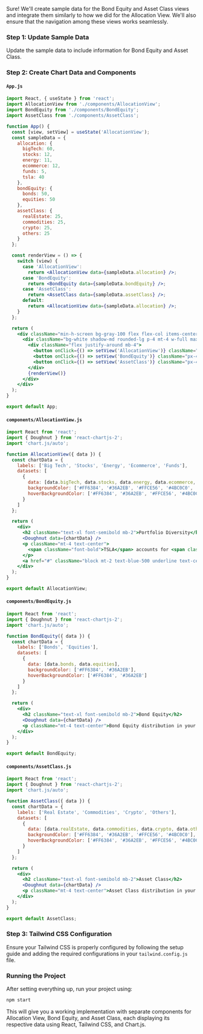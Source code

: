Sure! We'll create sample data for the Bond Equity and Asset Class views and integrate them similarly to how we did for the Allocation View. We'll also ensure that the navigation among these views works seamlessly.

### Step 1: Update Sample Data

Update the sample data to include information for Bond Equity and Asset Class.

### Step 2: Create Chart Data and Components

#### `App.js`
```jsx
import React, { useState } from 'react';
import AllocationView from './components/AllocationView';
import BondEquity from './components/BondEquity';
import AssetClass from './components/AssetClass';

function App() {
  const [view, setView] = useState('AllocationView');
  const sampleData = {
    allocation: {
      bigTech: 60,
      stocks: 12,
      energy: 11,
      ecommerce: 12,
      funds: 5,
      tsla: 40
    },
    bondEquity: {
      bonds: 50,
      equities: 50
    },
    assetClass: {
      realEstate: 25,
      commodities: 25,
      crypto: 25,
      others: 25
    }
  };

  const renderView = () => {
    switch (view) {
      case 'AllocationView':
        return <AllocationView data={sampleData.allocation} />;
      case 'BondEquity':
        return <BondEquity data={sampleData.bondEquity} />;
      case 'AssetClass':
        return <AssetClass data={sampleData.assetClass} />;
      default:
        return <AllocationView data={sampleData.allocation} />;
    }
  };

  return (
    <div className="min-h-screen bg-gray-100 flex flex-col items-center">
      <div className="bg-white shadow-md rounded-lg p-4 mt-4 w-full max-w-md">
        <div className="flex justify-around mb-4">
          <button onClick={() => setView('AllocationView')} className="px-4 py-2 text-sm font-medium text-white bg-blue-500 rounded hover:bg-blue-600">Allocation View</button>
          <button onClick={() => setView('BondEquity')} className="px-4 py-2 text-sm font-medium text-white bg-blue-500 rounded hover:bg-blue-600">Bond Equity</button>
          <button onClick={() => setView('AssetClass')} className="px-4 py-2 text-sm font-medium text-white bg-blue-500 rounded hover:bg-blue-600">Asset Class</button>
        </div>
        {renderView()}
      </div>
    </div>
  );
}

export default App;
```

#### `components/AllocationView.js`
```jsx
import React from 'react';
import { Doughnut } from 'react-chartjs-2';
import 'chart.js/auto';

function AllocationView({ data }) {
  const chartData = {
    labels: ['Big Tech', 'Stocks', 'Energy', 'Ecommerce', 'Funds'],
    datasets: [
      {
        data: [data.bigTech, data.stocks, data.energy, data.ecommerce, data.funds],
        backgroundColor: ['#FF6384', '#36A2EB', '#FFCE56', '#4BC0C0', '#9966FF'],
        hoverBackgroundColor: ['#FF6384', '#36A2EB', '#FFCE56', '#4BC0C0', '#9966FF']
      }
    ]
  };

  return (
    <div>
      <h2 className="text-xl font-semibold mb-2">Portfolio Diversity</h2>
      <Doughnut data={chartData} />
      <p className="mt-4 text-center">
        <span className="font-bold">TSLA</span> accounts for <span className="font-bold">{data.tsla}%</span> of your portfolio.
      </p>
      <a href="#" className="block mt-2 text-blue-500 underline text-center">You can read our guide on diversification</a>
    </div>
  );
}

export default AllocationView;
```

#### `components/BondEquity.js`
```jsx
import React from 'react';
import { Doughnut } from 'react-chartjs-2';
import 'chart.js/auto';

function BondEquity({ data }) {
  const chartData = {
    labels: ['Bonds', 'Equities'],
    datasets: [
      {
        data: [data.bonds, data.equities],
        backgroundColor: ['#FF6384', '#36A2EB'],
        hoverBackgroundColor: ['#FF6384', '#36A2EB']
      }
    ]
  };

  return (
    <div>
      <h2 className="text-xl font-semibold mb-2">Bond Equity</h2>
      <Doughnut data={chartData} />
      <p className="mt-4 text-center">Bond Equity distribution in your portfolio.</p>
    </div>
  );
}

export default BondEquity;
```

#### `components/AssetClass.js`
```jsx
import React from 'react';
import { Doughnut } from 'react-chartjs-2';
import 'chart.js/auto';

function AssetClass({ data }) {
  const chartData = {
    labels: ['Real Estate', 'Commodities', 'Crypto', 'Others'],
    datasets: [
      {
        data: [data.realEstate, data.commodities, data.crypto, data.others],
        backgroundColor: ['#FF6384', '#36A2EB', '#FFCE56', '#4BC0C0'],
        hoverBackgroundColor: ['#FF6384', '#36A2EB', '#FFCE56', '#4BC0C0']
      }
    ]
  };

  return (
    <div>
      <h2 className="text-xl font-semibold mb-2">Asset Class</h2>
      <Doughnut data={chartData} />
      <p className="mt-4 text-center">Asset Class distribution in your portfolio.</p>
    </div>
  );
}

export default AssetClass;
```

### Step 3: Tailwind CSS Configuration

Ensure your Tailwind CSS is properly configured by following the setup guide and adding the required configurations in your `tailwind.config.js` file.

### Running the Project

After setting everything up, run your project using:

```bash
npm start
```

This will give you a working implementation with separate components for Allocation View, Bond Equity, and Asset Class, each displaying its respective data using React, Tailwind CSS, and Chart.js.
